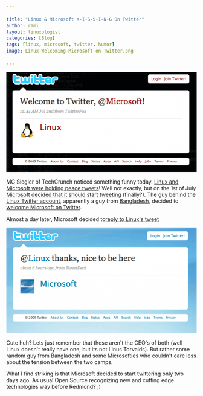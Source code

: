 ```yaml
---

title: "Linux & Microsoft K-I-S-S-I-N-G On Twitter"
author: rami
layout: linuxologist 
categories: [Blog]
tags: [linux, microsoft, twitter, humor]
image: Linux-Welcoming-Microsoft-on-Twitter.png

---
```


![Linux-Welcoming-Microsoft-on-Twitter](/assets/images/content/blog/Linux-Welcoming-Microsoft-on-Twitter.png)

MG Siegler of TechCrunch noticed something funny today. [Linux and Microsoft were holding peace tweets](http://www.techcrunch.com/2009/07/03/microsoft-and-linux-hold-peace-tweets/)! Well not exactly, but on the 1st of July [Microsoft decided that it should start tweeting](http://www.techcrunch.com/2009/07/01/microsoft-starts-officially-tweeting/) (finally?). The guy behind the [Linux Twitter account](http://www.twitter.com/linux), apparently a guy from [Bangladesh](http://linux.org.bd/), decided to [welcome Microsoft on Twitter](http://twitter.com/Linux/status/2434030368).


Almost a day later, Microsoft decided to[reply to Linux's tweet](http://twitter.com/Microsoft/status/2456590676)

![Microsoft-Thanks-Linux-on-Twitter](/assets/images/content/blog/Microsoft-Thanks-Linux-on-Twitter.png)

Cute huh? Lets just remember that these aren't the CEO's of both (well Linux doesn't really have one, but its not Linus Torvalds). But rather some random guy from Bangladesh and some Microsofties who couldn't  care less about the tension between the two camps.

What I find striking is that Microsoft decided to start twittering only two days ago. As usual Open Source recognizing new and cutting edge technologies way before Redmond? ;)
